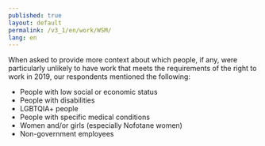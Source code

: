 ```yaml
---
published: true
layout: default
permalink: /v3_1/en/work/WSM/
lang: en
---
```

When asked to provide more context about which people, if any, were particularly unlikely to have work that meets the requirements of the right to work in 2019, our respondents mentioned the following:
- People with low social or economic status 
- People with disabilities 
- LGBTQIA+ people 
- People with specific medical conditions 
- Women and/or girls (especially Nofotane women) 
- Non-government employees
